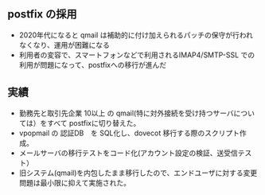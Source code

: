 ## postfix の採用
* 2020年代になると qmail は補助的に付け加えられるパッチの保守が行われなくなり、運用が困難になる
* 利用者の変容で、スマートフォンなどで利用されるIMAP4/SMTP-SSL での利用が問題になって、postfixへの移行が進んだ

## 実績
* 勤務先と取引先企業 10以上 の qmail(特に対外接続を受け持つサーバについては）をすべて postfixに切り替えた。
* vpopmail の 認証DB　を SQL化し、dovecot 移行する際のスクリプト作成。
* メールサーバの移行テストをコード化(アカウント設定の検証、送受信テスト）
* 旧システム(qmail)を内包したまま移行したので、エンドユーザに対する変更問題は最小限に抑えて実施された。
